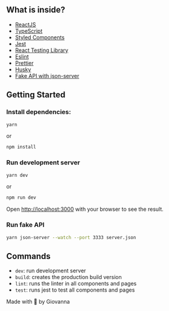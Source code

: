 ## What is inside?

- [ReactJS](https://reactjs.org/)
- [TypeScript](https://www.typescriptlang.org/)
- [Styled Components](https://styled-components.com/)
- [Jest](https://jestjs.io/)
- [React Testing Library](https://testing-library.com/docs/react-testing-library/intro)
- [Eslint](https://eslint.org/)
- [Prettier](https://prettier.io/)
- [Husky](https://github.com/typicode/husky)
- [Fake API with json-server](https://github.com/typicode/json-server)

## Getting Started
### Install dependencies:

```bash
yarn
```

or

```bash
npm install
```

### Run development server

```bash
yarn dev
```

or 

```bash
npm run dev
```

Open [http://localhost:3000](http://localhost:3000) with your browser to see the result.

### Run fake API

```bash
yarn json-server --watch --port 3333 server.json
```

## Commands

- `dev`: run development server
- `build`: creates the production build version
- `lint`: runs the linter in all components and pages
- `test`: runs jest to test all components and pages

Made with 💜 by Giovanna
